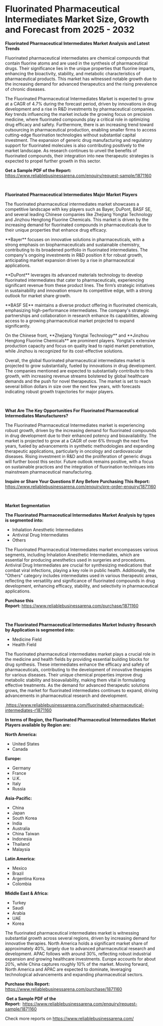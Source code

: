 <p><h1>Fluorinated Pharmaceutical Intermediates Market Size, Growth and Forecast from 2025 - 2032</h1></p><p><strong>Fluorinated Pharmaceutical Intermediates Market Analysis and Latest Trends</strong></p>
<p><p>Fluorinated pharmaceutical intermediates are chemical compounds that contain fluorine atoms and are used in the synthesis of pharmaceutical drugs. Their significance lies in the unique properties that fluorine imparts, enhancing the bioactivity, stability, and metabolic characteristics of pharmaceutical products. This market has witnessed notable growth due to the increasing demand for advanced therapeutics and the rising prevalence of chronic diseases. </p><p>The Fluorinated Pharmaceutical Intermediates Market is expected to grow at a CAGR of 4.7% during the forecast period, driven by innovations in drug development and a rise in R&D investments by pharmaceutical companies. Key trends influencing the market include the growing focus on precision medicine, where fluorinated compounds play a critical role in optimizing drug efficacy and safety. Furthermore, there is an increasing trend toward outsourcing in pharmaceutical production, enabling smaller firms to access cutting-edge fluorination technologies without substantial capital investment. The expansion of generic drug manufacturing and regulatory support for fluorinated molecules is also contributing positively to the market landscape. As research continues to unveil the benefits of fluorinated compounds, their integration into new therapeutic strategies is expected to propel further growth in this sector.</p></p>
<p><strong>Get a Sample PDF of the Report:&nbsp;</strong> <a href="https://www.reliablebusinessarena.com/enquiry/request-sample/1871160?utm_campaign=1912&utm_medium=2&utm_source=Github&utm_content=ia&utm_term=04022025&utm_id=fluorinated-pharmaceutical-intermediates">https://www.reliablebusinessarena.com/enquiry/request-sample/1871160</a></p>
<p>&nbsp;</p>
<p><strong>Fluorinated Pharmaceutical Intermediates Major Market Players</strong></p>
<p><p>The fluorinated pharmaceutical intermediates market showcases a competitive landscape with key players such as Bayer, DuPont, BASF SE, and several leading Chinese companies like Zhejiang Yongtai Technology and Jinzhou Hengtong Fluorine Chemicals. This market is driven by the increasing demand for fluorinated compounds in pharmaceuticals due to their unique properties that enhance drug efficacy.</p><p>**Bayer** focuses on innovative solutions in pharmaceuticals, with a strong emphasis on biopharmaceuticals and sustainable chemistry, contributing to its broadened portfolio in fluorinated intermediates. The company's ongoing investments in R&D position it for robust growth, anticipating market expansion driven by a rise in pharmaceutical applications.</p><p>**DuPont** leverages its advanced materials technology to develop fluorinated intermediates that cater to pharmaceuticals, experiencing significant revenue from these product lines. The firm’s strategic initiatives in sustainability and innovation ensure its competitive edge, with a strong outlook for market share growth.</p><p>**BASF SE** maintains a diverse product offering in fluorinated chemicals, emphasizing high-performance intermediates. The company's strategic partnerships and collaboration in research enhance its capabilities, allowing access to a growing pharmaceutical market projected to expand significantly.</p><p>On the Chinese front, **Zhejiang Yongtai Technology** and **Jinzhou Hengtong Fluorine Chemicals** are prominent players. Yongtai's extensive production capacity and focus on quality lead to rapid market penetration, while Jinzhou is recognized for its cost-effective solutions.</p><p>Overall, the global fluorinated pharmaceutical intermediates market is projected to grow substantially, fueled by innovations in drug development. The companies mentioned are expected to substantially contribute to this growth, with increasing revenue streams bolstered by global healthcare demands and the push for novel therapeutics. The market is set to reach several billion dollars in size over the next few years, with forecasts indicating robust growth trajectories for major players.</p></p>
<p>&nbsp;</p>
<p><strong>What Are The Key Opportunities For Fluorinated Pharmaceutical Intermediates Manufacturers?</strong></p>
<p><p>The Fluorinated Pharmaceutical Intermediates market is experiencing robust growth, driven by the increasing demand for fluorinated compounds in drug development due to their enhanced potency and bioavailability. The market is projected to grow at a CAGR of over 6% through the next five years, fueled by advancements in synthetic methodologies and expanding therapeutic applications, particularly in oncology and cardiovascular diseases. Rising investment in R&D and the proliferation of generic drugs will further boost this sector. Future outlook remains positive, with a focus on sustainable practices and the integration of fluorination techniques into mainstream pharmaceutical manufacturing.</p></p>
<p><strong>Inquire or Share Your Questions If Any Before Purchasing This Report:</strong> <a href="https://www.reliablebusinessarena.com/enquiry/pre-order-enquiry/1871160?utm_campaign=1912&utm_medium=2&utm_source=Github&utm_content=ia&utm_term=04022025&utm_id=fluorinated-pharmaceutical-intermediates">https://www.reliablebusinessarena.com/enquiry/pre-order-enquiry/1871160</a></p>
<p>&nbsp;</p>
<p><strong>Market Segmentation</strong></p>
<p><strong>The Fluorinated Pharmaceutical Intermediates Market Analysis by types is segmented into:</strong></p>
<p><ul><li>Inhalation Anesthetic Intermediates</li><li>Antiviral Drug Intermediates</li><li>Others</li></ul></p>
<p><p>The Fluorinated Pharmaceutical Intermediates market encompasses various segments, including Inhalation Anesthetic Intermediates, which are essential for producing anesthetics used in surgeries and procedures. Antiviral Drug Intermediates are crucial for synthesizing medications that combat viral infections, playing a key role in public health. Additionally, the "Others" category includes intermediates used in various therapeutic areas, reflecting the versatility and significance of fluorinated compounds in drug development, enhancing efficacy, stability, and selectivity in pharmaceutical applications.</p></p>
<p><strong>Purchase this Report:&nbsp;</strong><a href="https://www.reliablebusinessarena.com/purchase/1871160?utm_campaign=1912&utm_medium=2&utm_source=Github&utm_content=ia&utm_term=04022025&utm_id=fluorinated-pharmaceutical-intermediates">https://www.reliablebusinessarena.com/purchase/1871160</a></p>
<p>&nbsp;</p>
<p><strong>The Fluorinated Pharmaceutical Intermediates Market Industry Research by Application is segmented into:</strong></p>
<p><ul><li>Medicine Field</li><li>Health Field</li></ul></p>
<p><p>The fluorinated pharmaceutical intermediates market plays a crucial role in the medicine and health fields by providing essential building blocks for drug synthesis. These intermediates enhance the efficacy and safety of pharmaceuticals, contributing to the development of innovative therapies for various diseases. Their unique chemical properties improve drug metabolic stability and bioavailability, making them vital in formulating effective treatments. As the demand for advanced therapeutic solutions grows, the market for fluorinated intermediates continues to expand, driving advancements in pharmaceutical research and development.</p></p>
<p><a href="https://www.reliablebusinessarena.com/fluorinated-pharmaceutical-intermediates-r1871160?utm_campaign=1912&utm_medium=2&utm_source=Github&utm_content=ia&utm_term=04022025&utm_id=fluorinated-pharmaceutical-intermediates">&nbsp;https://www.reliablebusinessarena.com/fluorinated-pharmaceutical-intermediates-r1871160</a></p>
<p><strong>In terms of Region, the Fluorinated Pharmaceutical Intermediates Market Players available by Region are:</strong></p>
<p>
    <p> <strong> North America: </strong>
        <ul>
            <li>United States</li>
            <li>Canada</li>
        </ul>
        </p> 
    <p> <strong> Europe: </strong>
        <ul>
            <li>Germany</li>
            <li>France</li>
            <li>U.K.</li>
            <li>Italy</li>
            <li>Russia</li>
        </ul>
        </p> 
    <p> <strong> Asia-Pacific: </strong>
        <ul>
            <li>China</li>
            <li>Japan</li>
            <li>South Korea</li>
            <li>India</li>
            <li>Australia</li>
            <li>China Taiwan</li>
            <li>Indonesia</li>
            <li>Thailand</li>
            <li>Malaysia</li>
        </ul>
        </p> 
    <p> <strong> Latin America: </strong>
        <ul>
            <li>Mexico</li>
            <li>Brazil</li>
            <li>Argentina Korea</li>
            <li>Colombia</li>
        </ul>
        </p> 
    <p> <strong> Middle East & Africa: </strong>
        <ul>
            <li>Turkey</li>
            <li>Saudi</li>
            <li>Arabia</li>
            <li>UAE</li>
            <li>Korea</li>
        </ul>
    </p>
    </p>
<p><p>The fluorinated pharmaceutical intermediates market is witnessing substantial growth across several regions, driven by increasing demand for innovative therapies. North America holds a significant market share of approximately 40%, largely due to advanced pharmaceutical research and development. APAC follows with around 30%, reflecting robust industrial expansion and growing healthcare investments. Europe accounts for about 20%, while China captures roughly 10% of the market. Moving forward, North America and APAC are expected to dominate, leveraging technological advancements and expanding pharmaceutical sectors.</p></p>
<p><strong>Purchase this Report: </strong><a href="https://www.reliablebusinessarena.com/purchase/1871160?utm_campaign=1912&utm_medium=2&utm_source=Github&utm_content=ia&utm_term=04022025&utm_id=fluorinated-pharmaceutical-intermediates">https://www.reliablebusinessarena.com/purchase/1871160</a></p>
<p>&nbsp;<strong>Get a Sample PDF of the Report:&nbsp;&nbsp;</strong><a href="https://www.reliablebusinessarena.com/enquiry/request-sample/1871160?utm_campaign=1912&utm_medium=2&utm_source=Github&utm_content=ia&utm_term=04022025&utm_id=fluorinated-pharmaceutical-intermediates">https://www.reliablebusinessarena.com/enquiry/request-sample/1871160</a></p>
<p><strong></strong></p>
<p>Check more reports on <a href="https://www.reliablebusinessarena.com/?utm_campaign=1912&utm_medium=2&utm_source=Github&utm_content=ia&utm_term=04022025&utm_id=fluorinated-pharmaceutical-intermediates">https://www.reliablebusinessarena.com/</a></p>